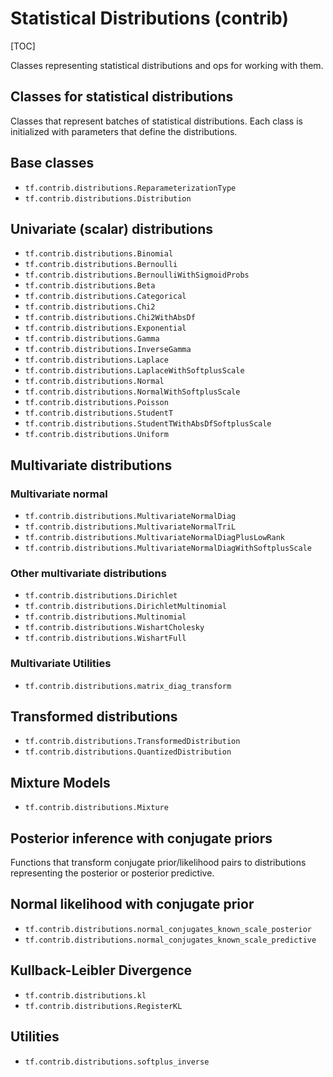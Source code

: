 # Statistical Distributions (contrib)
[TOC]

Classes representing statistical distributions and ops for working with them.

## Classes for statistical distributions

Classes that represent batches of statistical distributions.  Each class is
initialized with parameters that define the distributions.

## Base classes

*   `tf.contrib.distributions.ReparameterizationType`
*   `tf.contrib.distributions.Distribution`

## Univariate (scalar) distributions

*   `tf.contrib.distributions.Binomial`
*   `tf.contrib.distributions.Bernoulli`
*   `tf.contrib.distributions.BernoulliWithSigmoidProbs`
*   `tf.contrib.distributions.Beta`
*   `tf.contrib.distributions.Categorical`
*   `tf.contrib.distributions.Chi2`
*   `tf.contrib.distributions.Chi2WithAbsDf`
*   `tf.contrib.distributions.Exponential`
*   `tf.contrib.distributions.Gamma`
*   `tf.contrib.distributions.InverseGamma`
*   `tf.contrib.distributions.Laplace`
*   `tf.contrib.distributions.LaplaceWithSoftplusScale`
*   `tf.contrib.distributions.Normal`
*   `tf.contrib.distributions.NormalWithSoftplusScale`
*   `tf.contrib.distributions.Poisson`
*   `tf.contrib.distributions.StudentT`
*   `tf.contrib.distributions.StudentTWithAbsDfSoftplusScale`
*   `tf.contrib.distributions.Uniform`

## Multivariate distributions

### Multivariate normal

*   `tf.contrib.distributions.MultivariateNormalDiag`
*   `tf.contrib.distributions.MultivariateNormalTriL`
*   `tf.contrib.distributions.MultivariateNormalDiagPlusLowRank`
*   `tf.contrib.distributions.MultivariateNormalDiagWithSoftplusScale`

### Other multivariate distributions

*   `tf.contrib.distributions.Dirichlet`
*   `tf.contrib.distributions.DirichletMultinomial`
*   `tf.contrib.distributions.Multinomial`
*   `tf.contrib.distributions.WishartCholesky`
*   `tf.contrib.distributions.WishartFull`

### Multivariate Utilities

*   `tf.contrib.distributions.matrix_diag_transform`

## Transformed distributions

*   `tf.contrib.distributions.TransformedDistribution`
*   `tf.contrib.distributions.QuantizedDistribution`

## Mixture Models

*   `tf.contrib.distributions.Mixture`

## Posterior inference with conjugate priors

Functions that transform conjugate prior/likelihood pairs to distributions
representing the posterior or posterior predictive.

## Normal likelihood with conjugate prior

*   `tf.contrib.distributions.normal_conjugates_known_scale_posterior`
*   `tf.contrib.distributions.normal_conjugates_known_scale_predictive`

## Kullback-Leibler Divergence

*   `tf.contrib.distributions.kl`
*   `tf.contrib.distributions.RegisterKL`

## Utilities

*   `tf.contrib.distributions.softplus_inverse`

